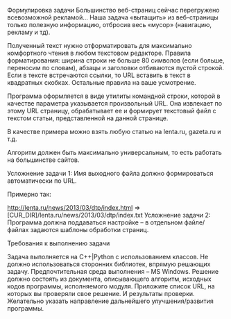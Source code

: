 Формулировка задачи
Большинство веб-страниц сейчас перегружено всевозможной рекламой... Наша задача «вытащить» из веб-страницы только полезную информацию, отбросив весь «мусор» (навигацию, рекламу и тд).

Полученный текст нужно отформатировать для максимально комфортного чтения в любом текстовом редакторе. Правила форматирования: ширина строки не больше 80 символов (если больше, переносим по словам), абзацы и заголовки отбиваются пустой строкой. Если в тексте встречаются ссылки, то URL вставить в текст в квадратных скобках. Остальные правила на ваше усмотрение.

Программа оформляется в виде утилиты командной строки, которой в качестве параметра указывается произвольный URL. Она извлекает по этому URL страницу, обрабатывает ее и формирует текстовый файл с текстом статьи, представленной на данной странице.

В качестве примера можно взять любую статью на lenta.ru, gazeta.ru и т.д.

Алгоритм должен быть максимально универсальным, то есть работать на большинстве сайтов.

Усложнение задачи 1: Имя выходного файла должно формироваться автоматически по URL.

Примерно так:

http://lenta.ru/news/2013/03/dtp/index.html => [CUR_DIR]/lenta.ru/news/2013/03/dtp/index.txt
Усложнение задачи 2: Программа должна поддаваться настройке – в отдельном файле/файлах задаются шаблоны обработки страниц.

Требования к выполнению задачи

Задача выполняется на С++|Python с использованием классов. Не должно использоваться сторонних библиотек, впрямую решающих задачу.
Предпочтительная среда выполнения – MS Windows.
Решение должно состоять из документа, описывающего алгоритм, исходных кодов программы, исполняемого модуля.
Приложите список URL, на которых вы проверяли свое решение. И результаты проверки.
Желательно указать направление дальнейшего улучшения/развития программы.
